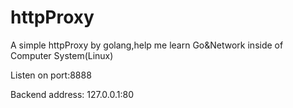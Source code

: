 # httpProxy
A simple httpProxy by golang,help me learn Go&Network inside of Computer System(Linux)

Listen on port:8888

Backend address: 127.0.0.1:80

